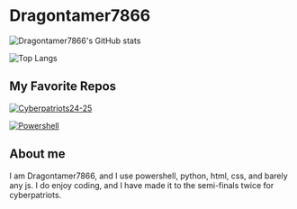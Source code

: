 # Dragontamer7866
![Dragontamer7866's GitHub stats](https://github-readme-stats.vercel.app/api?username=dragontamer7866&show_icons=true&theme=ambient_gradient)

![Top Langs](https://github-readme-stats.vercel.app/api/top-langs/?username=dragontamer7866&size_weight=0.5&count_weight=0.5&theme=radient_gradient)

## My Favorite Repos

[![Cyberpatriots24-25](https://github-readme-stats.vercel.app/api/pin/?username=dragontamer7866&repo=Cyberpatriots24-25&theme=gradient)](https://github.com/dragontamer7866/Cyberpatriots24-25)

[![Powershell](https://github-readme-stats.vercel.app/api/pin/?username=powershell&repo=powershell&theme=gradient)](https://github.com/PowerShell/PowerShell)

## About me

I am Dragontamer7866, and I use powershell, python, html, css, and barely any js. I do enjoy coding, and I have made it to the semi-finals
twice for cyberpatriots.
